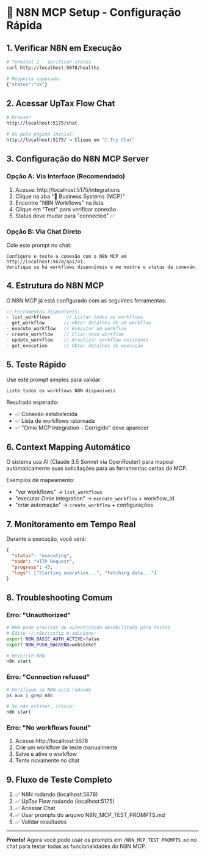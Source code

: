 # 🔧 N8N MCP Setup - Configuração Rápida

## **1. Verificar N8N em Execução**
```bash
# Terminal 1 - Verificar status
curl http://localhost:5678/healthz

# Resposta esperada:
{"status":"ok"}
```

## **2. Acessar UpTax Flow Chat**
```bash
# Browser
http://localhost:5175/chat

# Ou pela página inicial:
http://localhost:5175/ → Clique em "🤖 Try Chat"
```

## **3. Configuração do N8N MCP Server**

### **Opção A: Via Interface (Recomendado)**
1. Acesse: http://localhost:5175/integrations
2. Clique na aba "🔗 Business Systems (MCP)"
3. Encontre "N8N Workflows" na lista
4. Clique em "Test" para verificar conexão
5. Status deve mudar para "connected" ✅

### **Opção B: Via Chat Direto**
Cole este prompt no chat:
```
Configure e teste a conexão com o N8N MCP em http://localhost:5678/api/v1. 
Verifique se há workflows disponíveis e me mostre o status da conexão.
```

## **4. Estrutura do N8N MCP**

O N8N MCP já está configurado com as seguintes ferramentas:

```typescript
// Ferramentas disponíveis:
- list_workflows      // Listar todos os workflows
- get_workflow       // Obter detalhes de um workflow
- execute_workflow   // Executar um workflow
- create_workflow    // Criar novo workflow
- update_workflow    // Atualizar workflow existente
- get_execution      // Obter detalhes de execução
```

## **5. Teste Rápido**

Use este prompt simples para validar:
```
Liste todos os workflows N8N disponíveis
```

Resultado esperado:
- ✅ Conexão estabelecida
- ✅ Lista de workflows retornada
- ✅ "Omie MCP Integration - Corrigido" deve aparecer

## **6. Context Mapping Automático**

O sistema usa AI (Claude 3.5 Sonnet via OpenRouter) para mapear automaticamente suas solicitações para as ferramentas certas do MCP.

Exemplos de mapeamento:
- "ver workflows" → `list_workflows`
- "executar Omie integration" → `execute_workflow` + workflow_id
- "criar automação" → `create_workflow` + configurações

## **7. Monitoramento em Tempo Real**

Durante a execução, você verá:
```json
{
  "status": "executing",
  "node": "HTTP Request",
  "progress": 45,
  "logs": ["Starting execution...", "Fetching data..."]
}
```

## **8. Troubleshooting Comum**

### **Erro: "Unauthorized"**
```bash
# N8N pode precisar de autenticação desabilitada para testes
# Edite ~/.n8n/config e adicione:
export N8N_BASIC_AUTH_ACTIVE=false
export N8N_PUSH_BACKEND=websocket

# Reinicie N8N
n8n start
```

### **Erro: "Connection refused"**
```bash
# Verifique se N8N está rodando
ps aux | grep n8n

# Se não estiver, inicie:
n8n start
```

### **Erro: "No workflows found"**
1. Acesse http://localhost:5678
2. Crie um workflow de teste manualmente
3. Salve e ative o workflow
4. Tente novamente no chat

## **9. Fluxo de Teste Completo**

1. ✅ N8N rodando (localhost:5678)
2. ✅ UpTax Flow rodando (localhost:5175)
3. ✅ Acessar Chat
4. ✅ Usar prompts do arquivo N8N_MCP_TEST_PROMPTS.md
5. ✅ Validar resultados

---

**Pronto!** Agora você pode usar os prompts em `/N8N_MCP_TEST_PROMPTS.md` no chat para testar todas as funcionalidades do N8N MCP.